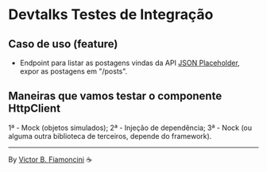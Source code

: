 # Devtalks Testes de Integração

## Caso de uso (feature)

- Endpoint para listar as postagens vindas da API [JSON Placeholder](https://jsonplaceholder.typicode.com/), expor as postagens em "/posts".

## Maneiras que vamos testar o componente HttpClient

1ª - Mock (objetos simulados);
2ª - Injeção de dependência;
3ª - Nock (ou alguma outra biblioteca de terceiros, depende do framework).

----------
By [Victor B. Fiamoncini](https://github.com/Victor-Fiamoncini) ☕️
